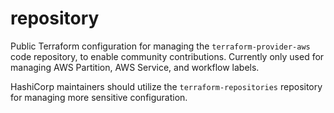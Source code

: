 # repository

Public Terraform configuration for managing the `terraform-provider-aws` code repository, to enable community contributions.
Currently only used for managing AWS Partition, AWS Service, and workflow labels.

HashiCorp maintainers should utilize the `terraform-repositories` repository for managing more sensitive configuration.
